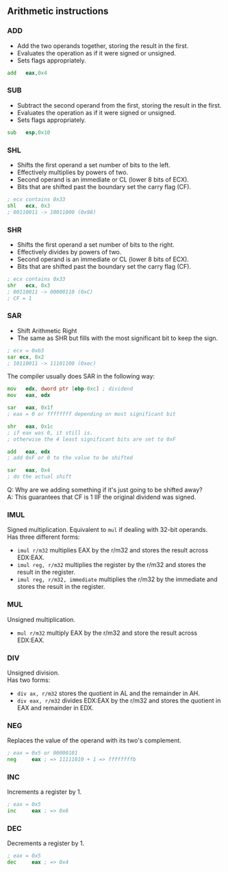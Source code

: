 ## Arithmetic instructions

### ADD
- Add the two operands together, storing the result in the first.
- Evaluates the operation as if it were signed or unsigned.
- Sets flags appropriately.
```asm
add   eax,0x4
```

### SUB
- Subtract the second operand from the first, storing the result in the first.
- Evaluates the operation as if it were signed or unsigned.
- Sets flags appropriately.
```asm
sub   esp,0x10
```

### SHL
- Shifts the first operand a set number of bits to the left.
- Effectively multiplies by powers of two.
- Second operand is an immediate or CL (lower 8 bits of ECX).
- Bits that are shifted past the boundary set the carry flag (CF).
```asm
; ecx contains 0x33
shl   ecx, 0x3
; 00110011 -> 10011000 (0x98)
```

### SHR
- Shifts the first operand a set number of bits to the right.
- Effectively divides by powers of two.
- Second operand is an immediate or CL (lower 8 bits of ECX).
- Bits that are shifted past the boundary set the carry flag (CF).
```asm
; ecx contains 0x33
shr   ecx, 0x3
; 00110011 -> 00000110 (0xC)
; CF = 1
```

### SAR
- Shift Arithmetic Right
- The same as SHR but fills with the most significant bit to keep the sign.

```asm
; ecx = 0xb3
sar ecx, 0x2
; 10110011 -> 11101100 (0xec)
```

The compiler usually does SAR in the following way:
```asm
mov   edx, dword ptr [ebp-0xc] ; dividend
mov   eax, edx

sar   eax, 0x1f 
; eax = 0 or ffffffff depending on most significant bit

shr   eax, 0x1c
; if eax was 0, it still is.
; otherwise the 4 least significant bits are set to 0xF

add   eax, edx
; add 0xF or 0 to the value to be shifted

sar   eax, 0x4
; do the actual shift
```
Q: Why are we adding something if it's just going to be shifted away?\
A: This guarantees that CF is 1 IIF the original dividend was signed.


### IMUL
Signed multiplication. Equivalent to `mul` if dealing with 32-bit operands.\
Has three different forms:
- `imul r/m32` multiplies EAX by the r/m32 and stores the result across EDX:EAX.
- `imul reg, r/m32` multiplies the register by the r/m32 and stores the result in the register.
- `imul reg, r/m32, immediate` multiplies the r/m32 by the immediate and stores the result in the register.

### MUL
Unsigned multiplication.
- `mul r/m32` multiply EAX by the r/m32 and store the result across EDX:EAX.

### DIV
Unsigned division.\
Has two forms:
- `div ax, r/m32` stores the quotient in AL and the remainder in AH.
- `div eax, r/m32` divides EDX:EAX by the r/m32 and stores the quotient in EAX and remainder in EDX.

### NEG
Replaces the value of the operand with its two's complement.
```asm
; eax = 0x5 or 00000101
neg     eax ; => 11111010 + 1 => ffffffffb
```

### INC
Increments a register by 1.
```asm
; eax = 0x5
inc     eax ; => 0x6
```

### DEC
Decrements a register by 1.
```asm
; eax = 0x5
dec     eax ; => 0x4
```

